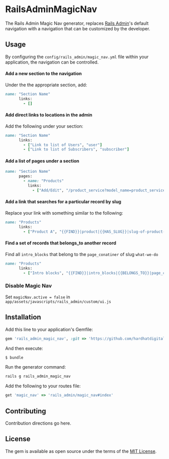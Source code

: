 # RailsAdminMagicNav
The Rails Admin Magic Nav generator, replaces [Rails Admin](https://github.com/sferik/rails_admin)'s default navigation with a navigation that can be customized by the developer.

## Usage
By configuring the `config/rails_admin/magic_nav.yml` file within your application, the navigation can be controlled.

#### Add a new section to the navigation

Under the the appropriate section, add:

```ruby
name: "Section Name"
      links:
        - []
```

#### Add direct links to locations in the admin

Add the following under your section:

```ruby
name: "Section Name"
      links:
        - ["Link to list of Users", "user"]
        - ["Link to list of Subscribers", "subscriber"]
```

#### Add a list of pages under a section

```ruby
name: "Section Name"
      pages:
        - name: "Products"
          links:
            - ["Add/Edit", "/product_service?model_name=product_service&scope=products"]
```

#### Add a link that searches for a particular record by slug

Replace your link with something similar to the following:

```ruby
name: "Products"
      links:
        - ["Product A", "{{FIND}}|product|{{HAS_SLUG}}|slug-of-product-a"]
```

#### Find a set of records that belongs_to another record

Find all `intro_blocks` that belong to the `page_conatiner` of slug `what-we-do`

```ruby
name: "Products"
      links:
        - ["Intro blocks", "{{FIND}}|intro_blocks|{{BELONGS_TO}}|page_container:what-we-do"]
```

### Disable Magic Nav

Set `magicNav.active = false` in `app/assets/javascripts/rails_admin/custom/ui.js`
 
## Installation
Add this line to your application's Gemfile:

```ruby
gem 'rails_admin_magic_nav', :git => 'https://github.com/hardhatdigital/rails_admin-magic_nav'
```

And then execute:
```bash
$ bundle
```

Run the generator command:
```ruby
rails g rails_admin_magic_nav
````

Add the following to your routes file:
```ruby
get 'magic_nav' => 'rails_admin/magic_nav#index'
```


## Contributing
Contribution directions go here.

## License
The gem is available as open source under the terms of the [MIT License](http://opensource.org/licenses/MIT).
